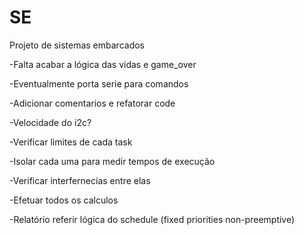 # SE
Projeto de sistemas embarcados

-Falta acabar a lógica das vidas e game_over

-Eventualmente porta serie para comandos

-Adicionar comentarios e refatorar code

-Velocidade do i2c?

-Verificar limites de cada task 

-Isolar cada uma para medir tempos de execução
 
-Verificar interfernecias entre elas

-Efetuar todos os calculos

-Relatório referir lógica do schedule (fixed priorities non-preemptive)
